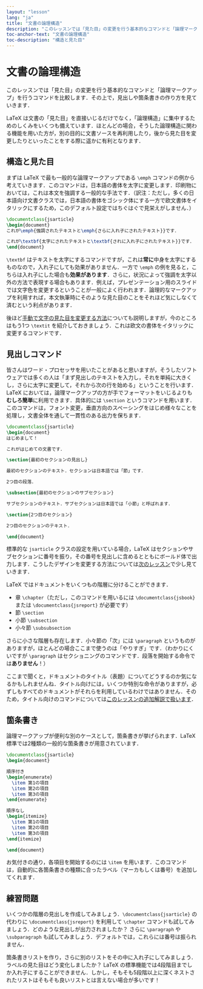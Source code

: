```yaml
---
layout: "lesson"
lang: "ja"
title: "文書の論理構造"
description: "このレッスンでは「見た目」の変更を行う基本的なコマンドと「論理マークアップ」を行うコマンドを比較します．その上で，見出しや箇条書きの作り方を見ていきます．"
toc-anchor-text: "文書の論理構造"
toc-description: "構造と見た目"
---
```


# 文書の論理構造

<span class="summary">このレッスンでは「見た目」の変更を行う基本的なコマンドと「論理マークアップ」を行うコマンドを比較します．その上で，見出しや箇条書きの作り方を見ていきます．</span>

LaTeX は文書の「見た目」を直接いじるだけでなく，「論理構造」に集中するためのしくみをいくつも備えています．ほとんどの場合，そうした論理構造に関わる機能を用いた方が，別の目的に文書ソースを再利用したり，後から見た目を変更したりといったことをする際に遥かに有利となります．

## 構造と見た目

まずは LaTeX で最も一般的な論理マークアップである `\emph` コマンドの例から考えていきます．このコマンドは，日本語の書体を太字に変更します．印刷物においては，これは本文を強調する一般的な手法です．（訳注：ただし，多くの日本語向け文書クラスでは，日本語の書体をゴシック体にする一方で欧文書体をイタリックにするため，このデフォルト設定ではちぐはぐで見栄えがしません．）

```latex
\documentclass{jsarticle}
\begin{document}
これが\emph{強調されたテキストと\emph{さらに入れ子にされたテキスト}}です．

これが\textbf{太字にされたテキストと\textbf{されに入れ子にされたテキスト}}です．
\end{document}
```

`\textbf` はテキストを太字にするコマンドですが，これは**常に**中身を太字にするものなので，入れ子にしても効果がありません．一方で `\emph` の例を見ると，こちらは入れ子にした場合も**効果があります**．さらに，状況によって強調を太字以外の方法で表現する場合もあります．例えば，プレゼンテーション用のスライドでは文字色を変更するということが一般によく行われます．論理的なマークアップを利用すれば，本文執筆時にそのような見た目のことをそれほど気にしなくて済むという利点があります．

後ほど[手動で文字の見た目を変更する方法](lesson-11)についても説明しますが，今のところはもう1つ `\textit` を紹介しておきましょう．これは欧文の書体をイタリックに変更するコマンドです．

## 見出しコマンド

皆さんはワード・プロセッサを用いたことがあると思いますが，そうしたソフトウェアでは多くの人は「まず見出しのテキストを入力し，それを単純に大きくし，さらに太字に変更して，それから次の行を始める」ということを行います．LaTeX においては，論理マークアップの方が手でフォーマットをいじるよりも**むしろ簡単**に利用できます．具体的には `\section` というコマンドを用います．このコマンドは，フォント変更，垂直方向のスペーシングをはじめ様々なことを処理し，文書全体を通して一貫性のある出力を保ちます．

```latex
\documentclass{jsarticle}
\begin{document}
はじめまして！

これがはじめての文書です．

\section{最初のセクションの見出し}

最初のセクションのテキスト．セクションは日本語では「節」です．

2つ目の段落．

\subsection{最初のセクションのサブセクション}

サブセクションのテキスト．サブセクションは日本語では「小節」と呼ばれます．

\section{2つ目のセクション}

2つ目のセクションのテキスト．

\end{document}
```

標準的な `jsarticle` クラスの設定を用いている場合，LaTeX はセクションやサブセクションに番号を振り，その番号を見出しに含めるとともにボールド体で出力します．こうしたデザインを変更する方法については[次のレッスン](lesson-05)で少し見ていきます．

LaTeX ではドキュメントをいくつもの階層に分けることができます．

- 章 `\chapter`（ただし，このコマンドを用いるには `\documentclass{jsbook}` または `\documentclass{jsreport}` が必要です）
- 節 `\section`
- 小節 `\subsection`
- 小々節 `\subsubsection`

さらに小さな階層も存在します．小々節の「次」には `\paragraph` というものがありますが，ほとんどの場合ここまで使うのは「やりすぎ」です．（わかりにくいですが `\paragraph` はセクショニングのコマンドです．段落を開始する命令では**ありません**！）

ここまで聞くと，ドキュメントのタイトル（表題）についてどうするのか気になるかもしれませんね．タイトル向けには，いくつか特別な命令がありますが，必ずしもすべてのドキュメントがそれらを利用しているわけではありません．そのため，タイトル向けのコマンドについては[このレッスンの追加解説で扱います](more-04)．

## 箇条書き

論理マークアップが便利な別のケースとして，箇条書きが挙げられます．LaTeX 標準では2種類の一般的な箇条書きが用意されています．

```latex
\documentclass{jsarticle}
\begin{document}

順序付き
\begin{enumerate}
  \item 第1の項目
  \item 第2の項目
  \item 第3の項目
\end{enumerate}

順序なし
\begin{itemize}
  \item 第1の項目
  \item 第2の項目
  \item 第3の項目
\end{itemize}

\end{document}
```

お気付きの通り，各項目を開始するのには `\item` を用います．このコマンドは，自動的に各箇条書きの種類に合ったラベル（マーカもしくは番号）を追加してくれます．

## 練習問題

いくつかの階層の見出しを作成してみましょう．`\documentclass{jsarticle}` の代わりに `\documentclass{jsreport}` を利用して `\chapter` コマンドも試してみましょう．どのような見出しが出力されましたか？ さらに `\paragraph` や `\subparagraph` も試してみましょう．デフォルトでは，これらには番号は振られません．

箇条書きリストを作り，さらに別のリストをその中に入れ子にしてみましょう．ラベルの見た目はどう変化しましたか？ LaTeX の標準機能では4段階目までしか入れ子にすることができません．しかし，そもそも5段階以上に深くネストされたリストはそもそも良いリストとは言えない場合が多いです！
